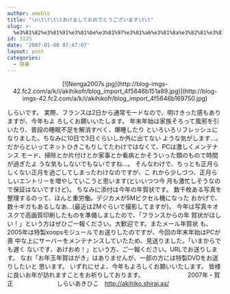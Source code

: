```yaml
---
author: ameblo
title: "\n\t\t\t\tあけましておめでとうございます\t\t"
slug: >-
  %e3%81%82%e3%81%91%e3%81%be%e3%81%97%e3%81%a6%e3%81%8a%e3%82%81%e3%81%a7%e3%81%a8%e3%81%86%e3%81%94%e3%81%96%e3%81%84%e3%81%be%e3%81%99-2
id: 3125
date: '2007-01-08 07:47:07'
layout: post
categories:
  - 随筆
---
```


<div align="center">[![Nenga2007s.jpg](http://blog-imgs-42.fc2.com/a/k/i/akihikofr/blog_import_4f5646b151a89.jpg)](http://blog-imgs-42.fc2.com/a/k/i/akihikofr/blog_import_4f5646b169750.jpg)</div>

しらいです。 実際、フランスは2日から通常モードなので、明けきった感もありますが、今年もよ ろしくお願いいたします。 年末年始は家族そろって風邪を引いたり、普段の睡眠不足を解消すべく、爆睡したり といろいろリフレッシュになりました。ちなみに10日で3日ぐらいしか外に出てない ような気がします…。 だからといってネットひきこもりしてたわけではなくて、PCは激しくメンテナンス モード、掃除とか片付けとか家事とか看病とかそういった類のもので時間が過ぎたよ うな気もしないでもないですね…。 そんなわけで、ちっとも正月らしくない正月を過ごしてしまったわけなのですが、こ れから少しづつ、正月らしいエントリーを増やしていこうと思います(といいつつ今 月も激忙しそうなので保証はないですけど)。 ちなみに添付は今年の年賀状です。 数千枚ある写真を整理するのって、ほんと重労働。デジカメが5Mピクセル機になった おかげで、数十ギガもあるしなあ…(最近は2Mぐらいで撮影してますが)。 今年は写真キオスクで高画質印刷したものを準備しましたので、「フランスからの年 賀状がほしい！」という方はぜひご一報ください。大歓迎です。またメール年賀状 も、2005年は特製xoopsモジュールでお送りしたのですが、今回の年末年始はPCが喪 中な上にサーバーをメンテナンスしていたため、見送りました。「いまからでも遅く ないです、あけおめ！」という方、ご一報ください。URLでお送りします。 なお「お年玉年賀はがき」はありませんが、一部の方には特製DVDをお送りしたいと 思います。 いずれにせよ、今年もよろしくお願いいたします。 皆様に良いお年が訪れますことをお祈りしております。 　　　　　　　2007年・賀正 　　　　　　　しらいあきひこ　http://akihiko.shirai.as/